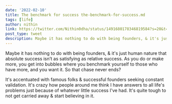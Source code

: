 ```yaml
---
date: '2022-02-10'
title: The benchmark for success the-benchmark-for-success.md
tags: [life]
author: nithin
link: https://twitter.com/Nithin0dha/status/1491680178346819584?s=20&t=1dcJh1tcql1BVWO2KPsNUw
post_type: tweet
description: Maybe it has nothing to do with being founders, & it's just human nature that absolute success isn’t as satisfying as relative success...
---
```

Maybe it has nothing to do with being founders, & it's just human nature that absolute success isn’t as satisfying as relative success. As you do or make more, you get into bubbles where you benchmark yourself to those who have more, and you want it. So that chase never ends?

It's accentuated with famous folks & successful founders seeking constant validation. It's crazy how people around me think I have answers to all life's problems just because of whatever little success I've had. It's quite tough to not get carried away & start believing in it.  
